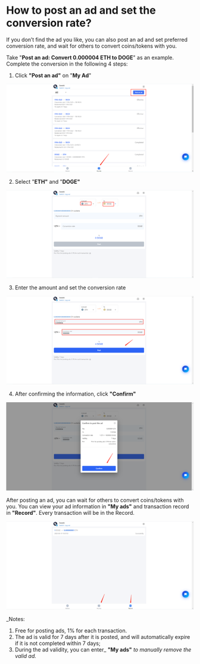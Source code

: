 # How to post an ad and set the conversion rate?

If you don’t find the ad you like, you can also post an ad and set preferred conversion rate, and wait for others to convert coins/tokens with you.

Take "**Post an ad: Convert 0.000004 ETH to DOGE**" as an example. Complete the conversion in the following 4 steps:

1. Click **"Post an ad"** on "**My Ad**"

![](../../.gitbook/assets/image%20%2871%29.png)

2. Select "**ETH"** and "**DOGE"**

![](../../.gitbook/assets/image%20%2810%29.png)

3. Enter the amount and set the conversion rate

![](../../.gitbook/assets/image%20%28241%29.png)

4. After confirming the information, click **"Confirm"**

![](../../.gitbook/assets/image%20%28208%29.png)

After posting an ad, you can wait for others to convert coins/tokens with you. You can view your ad information in **"My ads"** and transaction record in **"Record"**. Every transaction will be in the Record.

![](../../.gitbook/assets/image%20%28169%29.png)

_Notes:  
1. Free for posting ads, 1% for each transaction.  
2. The ad is valid for 7 days after it is posted, and will automatically expire if it is not completed within 7 days;  
3. During the ad validity, you can enter_  **"My ads"** _to manually remove the valid ad._

